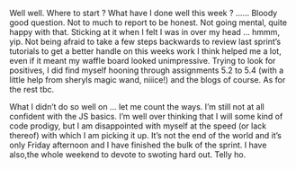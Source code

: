 Well well. Where to start ?
What have I done well this week ? ......   Bloody good question.
Not to much to report to be honest. Not going mental, quite happy with that. Sticking at it when I felt I was in over my head … hmmm, yip.
 Not being afraid to take a few steps backwards to review last sprint’s tutorials to get a better handle on this weeks work I think helped me a lot, even if it meant my waffle board looked unimpressive.
 Trying to look for positives, I did find myself hooning through assignments 5.2 to 5.4 (with a little help from sheryls magic wand, niiice!) and the blogs of course. As for the rest  tbc.


What I didn’t do so well on … let me count the ways.
I’m still not at all confident with the JS basics. I’m well over thinking that I will some kind of code prodigy, but I am disappointed with myself at the speed (or lack thereof) with which I am picking it up. It’s not the end of the world and it’s only Friday afternoon and I have finished the bulk of the sprint. I have also,the whole weekend to devote to swoting hard out.
Telly ho.
